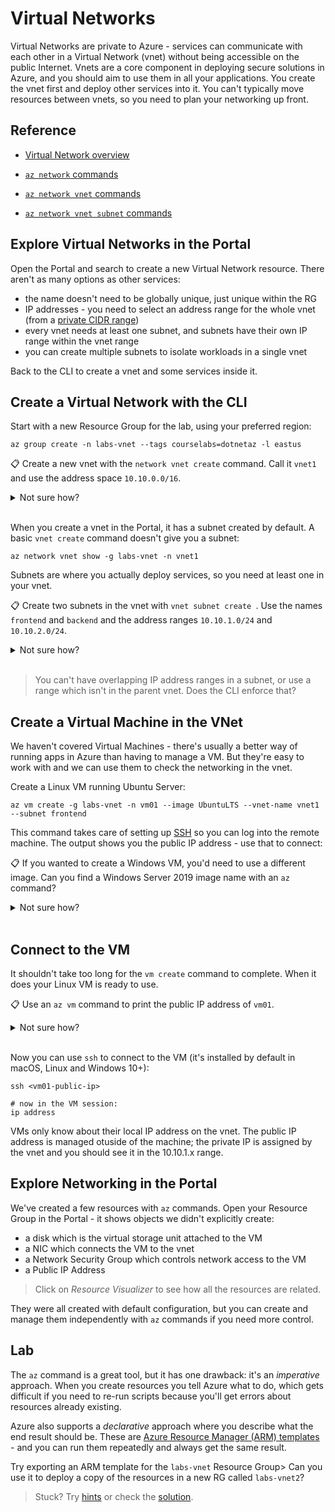 # Virtual Networks

Virtual Networks are private to Azure - services can communicate with each other in a Virtual Network (vnet) without being accessible on the public Internet. Vnets are a core component in deploying secure solutions in Azure, and you should aim to use them in all your applications. You create the vnet first and deploy other services into it. You can't typically move resources between vnets, so you need to plan your networking up front.

## Reference

- [Virtual Network overview](https://docs.microsoft.com/en-gb/azure/virtual-network/)

- [`az network` commands](https://docs.microsoft.com/en-us/cli/azure/network?view=azure-cli-latest)

- [`az network vnet` commands](https://docs.microsoft.com/en-us/cli/azure/network/vnet?view=azure-cli-latest)

- [`az network vnet subnet` commands](https://docs.microsoft.com/en-us/cli/azure/network/vnet/subnet?view=azure-cli-latest)

## Explore Virtual Networks in the Portal

Open the Portal and search to create a new Virtual Network resource. There aren't as many options as other services:

- the name doesn't need to be globally unique, just unique within the RG
- IP addresses - you need to select an address range for the whole vnet (from a [private CIDR range](https://en.wikipedia.org/wiki/Private_network#Private_IPv4_addresses))
- every vnet needs at least one subnet, and subnets have their own IP range within the vnet range
- you can create multiple subnets to isolate workloads in a single vnet

Back to the CLI to create a vnet and some services inside it.

## Create a Virtual Network with the CLI

Start with a new Resource Group for the lab, using your preferred region:

```
az group create -n labs-vnet --tags courselabs=dotnetaz -l eastus
```

📋 Create a new vnet with the `network vnet create` command. Call it `vnet1` and use the address space `10.10.0.0/16`.

<details>
  <summary>Not sure how?</summary>

Start with the help:

```
az network vnet create --help
```

You need to specify the RG, vnet name and address prefix:

```
az network vnet create -g labs-vnet -n vnet1 --address-prefix "10.10.0.0/16"
```

</details><br/>

When you create a vnet in the Portal, it has a subnet created by default. A basic `vnet create` command doesn't give you a subnet:

```
az network vnet show -g labs-vnet -n vnet1
```

Subnets are where you actually deploy services, so you need at least one in your vnet.

📋 Create two subnets in the vnet with `vnet subnet create `. Use the names `frontend` and `backend` and the address ranges `10.10.1.0/24` and `10.10.2.0/24`.

<details>
  <summary>Not sure how?</summary>

Subnets have their own help text:

```
az network vnet subnet create --help
```

You need to specify the RG, vnet, subnet name and address range:

```
az network vnet subnet create -g labs-vnet --vnet-name vnet1 -n frontend --address-prefix "10.10.1.0/24"

az network vnet subnet create -g labs-vnet --vnet-name vnet1 -n backend --address-prefix "10.10.2.0/24"
```

</details><br/>

> You can't have overlapping IP address ranges in a subnet, or use a range which isn't in the parent vnet. Does the CLI enforce that?

## Create a Virtual Machine in the VNet

We haven't covered Virtual Machines - there's usually a better way of running apps in Azure than having to manage a VM. But they're easy to work with and we can use them to check the networking in the vnet.

Create a Linux VM running Ubuntu Server:

```
az vm create -g labs-vnet -n vm01 --image UbuntuLTS --vnet-name vnet1 --subnet frontend
```

This command takes care of setting up [SSH]() so you can log into the remote machine. The output shows you the public IP address - use that to connect:

📋 If you wanted to create a Windows VM, you'd need to use a different image. Can you find a Windows Server 2019 image name with an `az` command?

<details>
  <summary>Not sure how?</summary>

Use the `az vm image` commands to work with available VM images:

```
az vm image list --help
```

Listing all images will take a while, so you can filter the OS name using the `offer` parameter:

```
az vm image list --offer  Windows -o table
```

You'll see lots of images with long names - but you can use the alias in the `vm create` command. The Windows Server 2019 image is called `Win2019Datacenter`.

</details><br/>

## Connect to the VM

It shouldn't take too long for the `vm create` command to complete. When it does your Linux VM is ready to use.

📋 Use an `az vm` command to print the public IP address of `vm01`.

<details>
  <summary>Not sure how?</summary>

The `show` command prints the basic information about a resource:

```
az vm show -g labs-vnet -n vm01
```

You'll see lots of data, but not the public IP address. Run `az vm show --help` and you'll see there's a `--show-details` option. You can use that with a query to print just the public IP address:

```
az vm show -g labs-vnet -n vm01 --show-details --query publicIps -o tsv
```

</details><br/>

Now you can use `ssh` to connect to the VM (it's installed by default in macOS, Linux and Windows 10+):

```
ssh <vm01-public-ip>

# now in the VM session:
ip address
```

VMs only know about their local IP address on the vnet. The public IP address is managed otuside of the machine; the private IP is assigned by the vnet and you should see it in the 10.10.1.x range.

## Explore Networking in the Portal

We've created a few resources with `az` commands. Open your Resource Group in the Portal - it shows objects we didn't explicitly create:

- a disk which is the virtual storage unit attached to the VM
- a NIC which connects the VM to the vnet
- a Network Security Group which controls network access to the VM
- a Public IP Address

> Click on _Resource Visualizer_ to see how all the resources are related.

They were all created with default configuration, but you can create and manage them independently with `az` commands if you need more control.

## Lab

The `az` command is a great tool, but it has one drawback: it's an _imperative_ approach. When you create resources you tell Azure what to do, which gets difficult if you need to re-run scripts because you'll get errors about resources already existing.

Azure also supports a _declarative_ approach where you describe what the end result should be. These are [Azure Resource Manager (ARM) templates](https://docs.microsoft.com/en-us/azure/azure-resource-manager/templates/) - and you can run them repeatedly and always get the same result.

Try exporting an ARM template for the `labs-vnet` Resource Group> Can you use it to deploy a copy of the resources in a new RG called `labs-vnet2`?

> Stuck? Try [hints](hints.md) or check the [solution](solution.md).